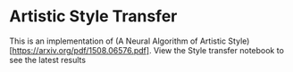 # Artistic Style Transfer

This is an implementation of (A Neural Algorithm of Artistic Style)[https://arxiv.org/pdf/1508.06576.pdf]. View the Style transfer notebook to see the latest results 
